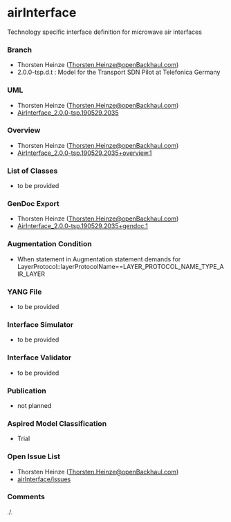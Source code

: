 # airInterface
Technology specific interface definition for microwave air interfaces

### Branch
- Thorsten Heinze (Thorsten.Heinze@openBackhaul.com)
- 2.0.0-tsp.d.t : Model for the Transport SDN Pilot at Telefonica Germany

### UML
- Thorsten Heinze (Thorsten.Heinze@openBackhaul.com)
- [AirInterface_2.0.0-tsp.190529.2035](./AirInterface_2.0.0-tsp.190529.2035.zip)

### Overview 
- Thorsten Heinze (Thorsten.Heinze@openBackhaul.com)
- [AirInterface_2.0.0-tsp.190529.2035+overview.1](./AirInterface_2.0.0-tsp.190529.2035+overview.1.PNG)

### List of Classes
- to be provided

### GenDoc Export
- Thorsten Heinze (Thorsten.Heinze@openBackhaul.com)
- [AirInterface_2.0.0-tsp.190529.2035+gendoc.1](./AirInterface_2.0.0-tsp.190529.2035+gendoc.1.docx)

### Augmentation Condition
- When statement in Augmentation statement demands for LayerProtocol::layerProtocolName==LAYER_PROTOCOL_NAME_TYPE_AIR_LAYER

### YANG File
- to be provided

### Interface Simulator
- to be provided

### Interface Validator
- to be provided

### Publication
- not planned

### Aspired Model Classification
- Trial

### Open Issue List
- Thorsten Heinze (Thorsten.Heinze@openBackhaul.com)
- [airInterface/issues](../../issues)

### Comments
./.
